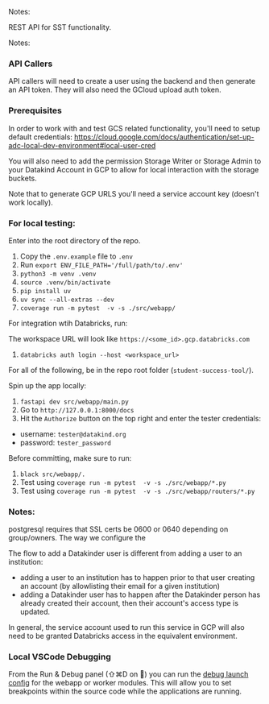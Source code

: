 Notes: 

REST API for SST functionality.

Notes:
### API Callers

API callers will need to create a user using the backend and then generate an API token. They will also need the GCloud upload auth token.

### Prerequisites

In order to work with and test GCS related functionality, you'll need to setup default credentials:
https://cloud.google.com/docs/authentication/set-up-adc-local-dev-environment#local-user-cred

You will also need to add the permission Storage Writer or Storage Admin to your Datakind Account in GCP to allow for local interaction with the storage buckets.

Note that to generate GCP URLS you'll need a service account key (doesn't work locally).

### For local testing:

Enter into the root directory of the repo.


1. Copy the `.env.example` file to `.env`
1. Run `export ENV_FILE_PATH='/full/path/to/.env'`
1. `python3 -m venv .venv`
1. `source .venv/bin/activate`
1. `pip install uv`
1. `uv sync --all-extras --dev`
1. `coverage run -m pytest  -v -s ./src/webapp/`

For integration wtih Databricks, run:

The workspace URL will look like `https://<some_id>.gcp.databricks.com`

1. `databricks auth login --host <workspace_url>`

For all of the following, be in the repo root folder (`student-success-tool/`).

Spin up the app locally:

1. `fastapi dev src/webapp/main.py`
1. Go to `http://127.0.0.1:8000/docs`
1. Hit the `Authorize` button on the top right and enter the tester credentials:

* username: `tester@datakind.org`
* password: `tester_password`

Before committing, make sure to run:

1. `black src/webapp/.`
1. Test using `coverage run -m pytest  -v -s ./src/webapp/*.py`
1. Test using `coverage run -m pytest  -v -s ./src/webapp/routers/*.py`

### Notes:

postgresql requires that SSL certs be 0600 or 0640 depending on group/owners. The way we configure the 

The flow to add a Datakinder user is different from adding a user to an institution:
* adding a user to an institution has to happen prior to that user creating an account (by allowlisting their email for a given institution)
* adding a Datakinder user has to happen after the Datakinder person has already created their account, then their account's access type is updated.

In general, the service account used to run this service in GCP will also need to be granted Databricks access in the equivalent environment.

### Local VSCode Debugging

From the Run & Debug panel (⇧⌘D on 🍎) you can run the [debug launch config](../../.vscode/launch.json) for the webapp or worker modules. This will allow you to set breakpoints within the source code while the applications are running.
